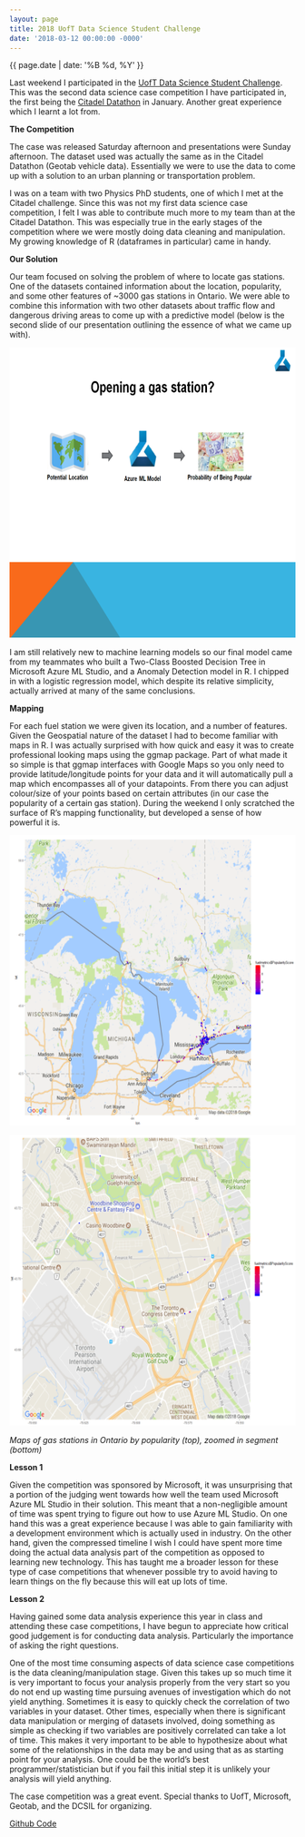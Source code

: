 ```yaml
---
layout: page
title: 2018 UofT Data Science Student Challenge
date: '2018-03-12 00:00:00 -0000'
---
```


{{ page.date | date: '%B %d, %Y' }}

Last weekend I participated in the <a href="http://uot.dsschack.com/">UofT Data Science Student Challenge</a>. This was the second data science case competition I have participated in, the first being the  <a href="https://daveveitch.github.io/blog/20180129.html">Citadel Datathon</a> in January. Another great experience which I learnt a lot from.

**The Competition**

The case was released Saturday afternoon and presentations were Sunday afternoon. The dataset used was actually the same as in the Citadel Datathon (Geotab vehicle data). Essentially we were to use the data to come up with a solution to an urban planning or transportation problem.

I was on a team with two Physics PhD students, one of which I met at the Citadel challenge. Since this was not my first data science case competition, I felt I was able to contribute much more to my team than at the Citadel Datathon. This was especially true in the early stages of the competition where we were mostly doing data cleaning and manipulation. My growing knowledge of R (dataframes in particular) came in handy.

**Our Solution**

Our team focused on solving the problem of where to locate gas stations. One of the datasets contained information about the location, popularity, and some other features of ~3000 gas stations in Ontario. We were able to combine this information with two other datasets about traffic flow and dangerous driving areas to come up with a predictive model (below is the second slide of our presentation outlining the essence of what we came up with).

<p style="text-align:center;"><img src="/assets/uoftdatascislide1.png" alt="HTML5 Icon" width="512" height="512"></p>

I am still relatively new to machine learning models so our final model came from my teammates who built a Two-Class Boosted Decision Tree in Microsoft Azure ML Studio, and a Anomaly Detection model in R. I chipped in with a logistic regression model, which despite its relative simplicity, actually arrived at many of the same conclusions.

**Mapping**

For each fuel station we were given its location, and a number of features. Given the Geospatial nature of the dataset I had to become familiar with maps in R. I was actually surprised with how quick and easy it was to create professional looking maps using the ggmap package. Part of what made it so simple is that ggmap interfaces with Google Maps so you only need to provide latitude/longitude points for your data and it will automatically pull a map which encompasses all of your datapoints. From there you can adjust colour/size of your points based on certain attributes (in our case the popularity of a certain gas station). During the weekend I only scratched the surface of R’s mapping functionality, but developed a sense of how powerful it is.

<p style="text-align:center;"><img src="/assets/uoftdatascimap1.png" alt="HTML5 Icon" width="512" height="512"></p>

<p style="text-align:center;"><img src="/assets/uoftdatascimap2.png" alt="HTML5 Icon" width="512" height="512"></p>

*Maps of gas stations in Ontario by popularity (top), zoomed in segment (bottom)*

**Lesson 1**

Given the competition was sponsored by Microsoft, it was unsurprising that a portion of the judging went towards how well the team used Microsoft Azure ML Studio in their solution. This meant that a non-negligible amount of time was spent trying to figure out how to use Azure ML Studio. On one hand this was a great experience because I was able to gain familiarity with a development environment which is actually used in industry. On the other hand, given the compressed timeline I wish I could have spent more time doing the actual data analysis part of the competition as opposed to learning new technology. This has taught me a broader lesson for these type of case competitions that whenever possible try to avoid having to learn things on the fly because this will eat up lots of time.

**Lesson 2**

Having gained some data analysis experience this year in class and attending these case competitions, I have begun to appreciate how critical good judgement is for conducting data analysis. Particularly the importance of asking the right questions.

One of the most time consuming aspects of data science case competitions is the data cleaning/manipulation stage. Given this takes up so much time it is very important to focus your analysis properly from the very start so you do not end up wasting time pursuing avenues of investigation which do not yield anything. Sometimes it is easy to quickly check the correlation of two variables in your dataset. Other times, especially when there is significant data manipulation or merging of datasets involved, doing something as simple as checking if two variables are positively correlated can take a lot of time. This makes it very important to be able to hypothesize about what some of the relationships in the data may be and using that as as starting point for your analysis. One could be the world’s best programmer/statistician but if you fail this initial step it is unlikely your analysis will yield anything.

The case competition was a great event. Special thanks to UofT, Microsoft, Geotab, and the DCSIL for organizing.

<a href="https://github.com/daveveitch/UofT/tree/master/UofTDSSC2018">Github Code</a>
